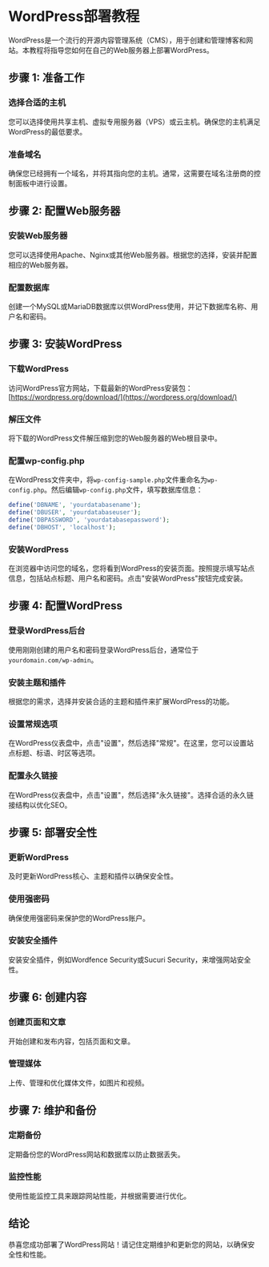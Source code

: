 # WordPress部署教程

WordPress是一个流行的开源内容管理系统（CMS），用于创建和管理博客和网站。本教程将指导您如何在自己的Web服务器上部署WordPress。

## 步骤 1: 准备工作

### 选择合适的主机

您可以选择使用共享主机、虚拟专用服务器（VPS）或云主机。确保您的主机满足WordPress的最低要求。

### 准备域名

确保您已经拥有一个域名，并将其指向您的主机。通常，这需要在域名注册商的控制面板中进行设置。

## 步骤 2: 配置Web服务器

### 安装Web服务器

您可以选择使用Apache、Nginx或其他Web服务器。根据您的选择，安装并配置相应的Web服务器。

### 配置数据库

创建一个MySQL或MariaDB数据库以供WordPress使用，并记下数据库名称、用户名和密码。

## 步骤 3: 安装WordPress

### 下载WordPress

访问WordPress官方网站，下载最新的WordPress安装包：[https://wordpress.org/download/](https://wordpress.org/download/)

### 解压文件

将下载的WordPress文件解压缩到您的Web服务器的Web根目录中。

### 配置wp-config.php

在WordPress文件夹中，将`wp-config-sample.php`文件重命名为`wp-config.php`。然后编辑`wp-config.php`文件，填写数据库信息：

```php
define('DBNAME', 'yourdatabasename');
define('DBUSER', 'yourdatabaseuser');
define('DBPASSWORD', 'yourdatabasepassword');
define('DBHOST', 'localhost');
```


### 安装WordPress

在浏览器中访问您的域名，您将看到WordPress的安装页面。按照提示填写站点信息，包括站点标题、用户名和密码。点击"安装WordPress"按钮完成安装。

## 步骤 4: 配置WordPress

### 登录WordPress后台

使用刚刚创建的用户名和密码登录WordPress后台，通常位于`yourdomain.com/wp-admin`。

### 安装主题和插件

根据您的需求，选择并安装合适的主题和插件来扩展WordPress的功能。

### 设置常规选项

在WordPress仪表盘中，点击"设置"，然后选择"常规"。在这里，您可以设置站点标题、标语、时区等选项。

### 配置永久链接

在WordPress仪表盘中，点击"设置"，然后选择"永久链接"。选择合适的永久链接结构以优化SEO。

## 步骤 5: 部署安全性

### 更新WordPress

及时更新WordPress核心、主题和插件以确保安全性。

### 使用强密码

确保使用强密码来保护您的WordPress账户。

### 安装安全插件

安装安全插件，例如Wordfence Security或Sucuri Security，来增强网站安全性。

## 步骤 6: 创建内容

### 创建页面和文章

开始创建和发布内容，包括页面和文章。

### 管理媒体

上传、管理和优化媒体文件，如图片和视频。

## 步骤 7: 维护和备份

### 定期备份

定期备份您的WordPress网站和数据库以防止数据丢失。

### 监控性能

使用性能监控工具来跟踪网站性能，并根据需要进行优化。

## 结论

恭喜您成功部署了WordPress网站！请记住定期维护和更新您的网站，以确保安全性和性能。